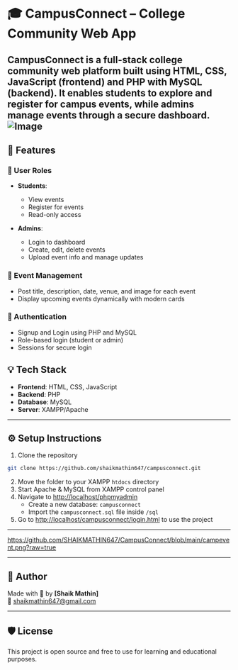 # 🎓 CampusConnect – College Community Web App

**CampusConnect** is a full-stack college community web platform built using HTML, CSS, JavaScript (frontend) and PHP with MySQL (backend). It enables students to explore and register for campus events, while admins manage events through a secure dashboard.
![Image](https://github.com/user-attachments/assets/ba30c35e-ffbb-4ff9-98ed-093473f946d0)
---

## 🚀 Features

### 👥 User Roles
- **Students**:
  - View events
  - Register for events
  - Read-only access

- **Admins**:
  - Login to dashboard
  - Create, edit, delete events
  - Upload event info and manage updates

### 📅 Event Management
- Post title, description, date, venue, and image for each event
- Display upcoming events dynamically with modern cards

### 🔐 Authentication
- Signup and Login using PHP and MySQL
- Role-based login (student or admin)
- Sessions for secure login

## 💡 Tech Stack
- **Frontend**: HTML, CSS, JavaScript
- **Backend**: PHP
- **Database**: MySQL
- **Server**: XAMPP/Apache

---

## ⚙️ Setup Instructions
1. Clone the repository
```bash
git clone https://github.com/shaikmathin647/campusconnect.git
```
2. Move the folder to your XAMPP `htdocs` directory
3. Start Apache & MySQL from XAMPP control panel
4. Navigate to [http://localhost/phpmyadmin](http://localhost/phpmyadmin)
   - Create a new database: `campusconnect`
   - Import the `campusconnect.sql` file inside `/sql`
5. Go to [http://localhost/campusconnect/login.html](http://localhost/campusconnect/login.html) to use the project

---

https://github.com/SHAIKMATHIN647/CampusConnect/blob/main/campevent.png?raw=true

---
## 🙌 Author
Made with 💙 by **[Shaik Mathin]**  
📧 shaikmathin647@gmail.com
<!-- 🌐 [LinkedIn](https://linkedin.com/in/your-profile) | [Portfolio](https://yourportfolio.com) -->
---
## 🛡 License
This project is open source and free to use for learning and educational purposes.

